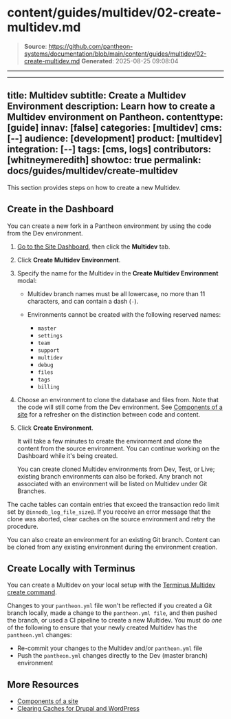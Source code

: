 # content/guides/multidev/02-create-multidev.md

> **Source**: https://github.com/pantheon-systems/documentation/blob/main/content/guides/multidev/02-create-multidev.md
> **Generated**: 2025-08-25 09:08:04

---

---
title: Multidev
subtitle: Create a Multidev Environment
description: Learn how to create a Multidev environment on Pantheon.
contenttype: [guide]
innav: [false]
categories: [multidev]
cms: [--]
audience: [development]
product: [multidev]
integration: [--]
tags: [cms, logs]
contributors: [whitneymeredith]
showtoc: true
permalink: docs/guides/multidev/create-multidev
---

This section provides steps on how to create a new Multidev.

<Wistia src="5fncfu9ygh" />

## Create in the Dashboard

You can create a new fork in a Pantheon environment by using the code from the Dev environment.

1. [Go to the Site Dashboard](/guides/account-mgmt/workspace-sites-teams/sites#site-dashboard), then click the **Multidev** tab.

1. Click **Create Multidev Environment**.

1. Specify the name for the Multidev in the **Create Multidev Environment** modal:

   - Multidev branch names must be all lowercase, no more than 11 characters, and can contain a dash (`-`).

   - Environments cannot be created with the following reserved names:

      - `master`
      - `settings`
      - `team`
      - `support`
      - `multidev`
      - `debug`
      - `files`
      - `tags`
      - `billing`

1. Choose an environment to clone the database and files from. Note that the code will still come from the Dev environment. See [Components of a site](/pantheon-workflow#components-of-a-site) for a refresher on the distinction between code and content.

1. Click **Create Environment**.

   It will take a few minutes to create the environment and clone the content from the source environment. You can continue working on the Dashboard while it's being created.

   You can create cloned Multidev environments from Dev, Test, or Live; existing branch environments can also be forked. Any branch not associated with an environment will be listed on Multidev under Git Branches.

<Alert title="Note" type="info">

The cache tables can contain entries that exceed the transaction redo limit set by `@innodb_log_file_size@`. If you receive an error message that the clone was aborted, clear caches on the source environment and retry the procedure.

</Alert>

You can also create an environment for an existing Git branch. Content can be cloned from any existing environment during the environment creation.

## Create Locally with Terminus

You can create a Multidev on your local setup with the [Terminus Multidev create command](/terminus/commands/multidev-create).

<Alert title="Note"  type="info" >

Changes to your `pantheon.yml` file won't be reflected if you created a Git branch locally, made a change to the `pantheon.yml file`, and then pushed the branch, or used a CI pipeline to create a new Multidev.
You must do *one* of the following to ensure that your newly created Multidev has the `pantheon.yml` changes:
- Re-commit your changes to the Multidev and/or `pantheon.yml` file
- Push the `pantheon.yml` changes directly to the Dev (master branch) environment

</Alert>

## More Resources

- [Components of a site](/pantheon-workflow#components-of-a-site)
- [Clearing Caches for Drupal and WordPress](/clear-caches)
